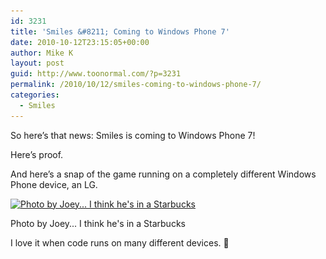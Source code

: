 ```yaml
---
id: 3231
title: 'Smiles &#8211; Coming to Windows Phone 7'
date: 2010-10-12T23:15:05+00:00
author: Mike K
layout: post
guid: http://www.toonormal.com/?p=3231
permalink: /2010/10/12/smiles-coming-to-windows-phone-7/
categories:
  - Smiles
---
```

So here&#8217;s that news: Smiles is coming to Windows Phone 7!

Here&#8217;s proof.



And here&#8217;s a snap of the game running on a completely different Windows Phone device, an LG.

<div id="attachment_3232" style="max-width: 610px" class="wp-caption aligncenter">
  <a href="/wp-content/uploads/2010/10/smiles_lg_wp7.jpg"><img src="/wp-content/uploads/2010/10/smiles_lg_wp7.jpg" alt="Photo by Joey... I think he&#039;s in a Starbucks" title="smiles_lg_wp7" width="600" height="450" class="size-full wp-image-3232" srcset="/wp-content/uploads/2010/10/smiles_lg_wp7.jpg 600w, /wp-content/uploads/2010/10/smiles_lg_wp7-450x337.jpg 450w" sizes="(max-width: 600px) 100vw, 600px" /></a>
  
  <p class="wp-caption-text">
    Photo by Joey... I think he's in a Starbucks
  </p>
</div>

I love it when code runs on many different devices. 🙂